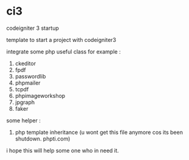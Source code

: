 # ci3
codeigniter 3 startup

template to start a project with codeigniter3

integrate some php useful class for example :
1. ckeditor
2. fpdf
3. passwordlib
4. phpmailer
5. tcpdf
6. phpimageworkshop
7. jpgraph
8. faker

some helper :
1. php template inheritance (u wont get this file anymore cos its been shutdown. phpti.com)

i hope this will help some one who in need it.
